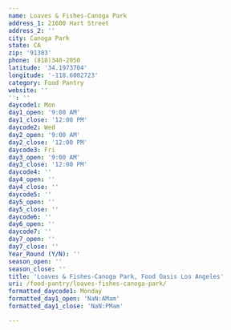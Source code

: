 ```yaml
---
name: Loaves & Fishes-Canoga Park
address_1: 21600 Hart Street
address_2: ''
city: Canoga Park
state: CA
zip: '91303'
phone: (818)340-2050
latitude: '34.1973704'
longitude: '-118.6002723'
category: Food Pantry
website: ''
'': ''
daycode1: Mon
day1_open: '9:00 AM'
day1_close: '12:00 PM'
daycode2: Wed
day2_open: '9:00 AM'
day2_close: '12:00 PM'
daycode3: Fri
day3_open: '9:00 AM'
day3_close: '12:00 PM'
daycode4: ''
day4_open: ''
day4_close: ''
daycode5: ''
day5_open: ''
day5_close: ''
daycode6: ''
day6_open: ''
daycode7: ''
day7_open: ''
day7_close: ''
Year_Round (Y/N): ''
season_open: ''
season_close: ''
title: 'Loaves & Fishes-Canoga Park, Food Oasis Los Angeles'
uri: /food-pantry/loaves-fishes-canoga-park/
formatted_daycode1: Monday
formatted_day1_open: 'NaN:AMam'
formatted_day1_close: 'NaN:PMam'

---
```

